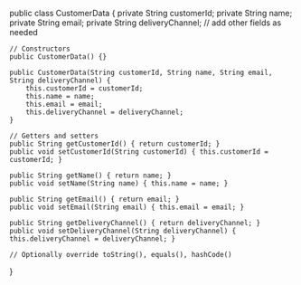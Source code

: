public class CustomerData {
    private String customerId;
    private String name;
    private String email;
    private String deliveryChannel;
    // add other fields as needed

    // Constructors
    public CustomerData() {}

    public CustomerData(String customerId, String name, String email, String deliveryChannel) {
        this.customerId = customerId;
        this.name = name;
        this.email = email;
        this.deliveryChannel = deliveryChannel;
    }

    // Getters and setters
    public String getCustomerId() { return customerId; }
    public void setCustomerId(String customerId) { this.customerId = customerId; }

    public String getName() { return name; }
    public void setName(String name) { this.name = name; }

    public String getEmail() { return email; }
    public void setEmail(String email) { this.email = email; }

    public String getDeliveryChannel() { return deliveryChannel; }
    public void setDeliveryChannel(String deliveryChannel) { this.deliveryChannel = deliveryChannel; }

    // Optionally override toString(), equals(), hashCode()
}
